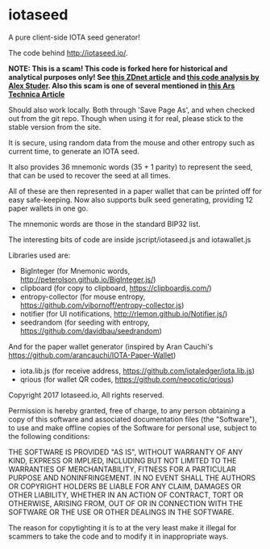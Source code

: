 # iotaseed
A pure client-side IOTA seed generator!

The code behind http://iotaseed.io/.

**NOTE: This is a scam! This code is forked here for historical and analytical purposes only!
See [this ZDnet article](https://www.zdnet.com/article/europol-arrests-uk-man-for-stealing-eur10-million-worth-of-iota-cryptocurrency/) and [this code analysis by Alex Studer](https://thatoddmailbox.github.io/2018/01/28/iotaseed.html). Also this scam is one of several mentioned in [this Ars Technica Article](https://arstechnica.com/information-technology/2018/01/two-new-cryptocurrency-heists-make-off-with-over-400m-worth-of-blockchange/)** 

Should also work locally. Both through 'Save Page As', and when checked
out from the git repo. Though when using it for real, please stick to
the stable version from the site.

It is secure, using random data from the mouse and other entropy such
as current time, to generate an IOTA seed.

It also provides 36 mnemonic words (35 + 1 parity) to represent the
seed, that can be used to recover the seed at all times.

All of these are then represented in a paper wallet that can be
printed off for easy safe-keeping. Now also supports bulk seed 
generating, providing 12 paper wallets in one go.

The mnemonic words are those in the standard BIP32 list.

The interesting bits of code are inside jscript/iotaseed.js and iotawallet.js

Libraries used are:

* BigInteger (for Mnemonic words, http://peterolson.github.io/BigInteger.js/)
* clipboard (for copy to clipboard, https://clipboardjs.com/)
* entropy-collector (for mouse entropy, https://github.com/vibornoff/entropy-collector.js)
* notifier (for UI notifications, http://rlemon.github.io/Notifier.js/)
* seedrandom (for seeding with entropy, https://github.com/davidbau/seedrandom)

And for the paper wallet generator (inspired by Aran Cauchi's
https://github.com/arancauchi/IOTA-Paper-Wallet)

* iota.lib.js (for receive address, https://github.com/iotaledger/iota.lib.js)
* qrious (for wallet QR codes, https://github.com/neocotic/qrious)

Copyright 2017 Iotaseed.io, All rights reserved.

Permission is hereby granted, free of charge, to any person obtaining
a copy of this software and associated documentation files (the
"Software"), to use and make offline copies of the Software for
personal use, subject to the following conditions:

THE SOFTWARE IS PROVIDED "AS IS", WITHOUT WARRANTY OF ANY KIND,
EXPRESS OR IMPLIED, INCLUDING BUT NOT LIMITED TO THE WARRANTIES OF
MERCHANTABILITY, FITNESS FOR A PARTICULAR PURPOSE AND NONINFRINGEMENT.
IN NO EVENT SHALL THE AUTHORS OR COPYRIGHT HOLDERS BE LIABLE FOR ANY
CLAIM, DAMAGES OR OTHER LIABILITY, WHETHER IN AN ACTION OF CONTRACT,
TORT OR OTHERWISE, ARISING FROM, OUT OF OR IN CONNECTION WITH THE
SOFTWARE OR THE USE OR OTHER DEALINGS IN THE SOFTWARE.

The reason for copytighting it is to at the very least make it illegal
for scammers to take the code and to modify it in inappropriate ways.
